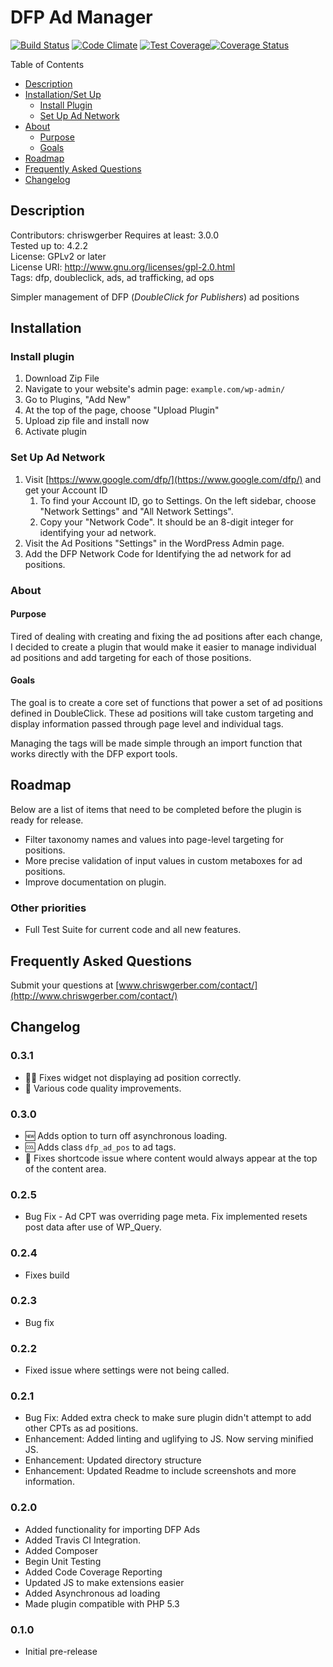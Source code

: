# DFP Ad Manager

[![Build Status](https://travis-ci.org/ThatGerber/dfp-ads.svg)](https://travis-ci.org/ThatGerber/dfp-ads) [![Code Climate](https://codeclimate.com/github/ThatGerber/dfp-ads/badges/gpa.svg)](https://codeclimate.com/github/ThatGerber/dfp-ads) [![Test Coverage](https://codeclimate.com/github/ThatGerber/dfp-ads/badges/coverage.svg)](https://codeclimate.com/github/ThatGerber/dfp-ads)[![Coverage Status](https://coveralls.io/repos/ThatGerber/dfp-ads/badge.svg?branch=master&service=github)](https://coveralls.io/github/ThatGerber/dfp-ads?branch=master)

Table of Contents

* [Description](#Description)
* [Installation/Set Up](#Installation)
   * [Install Plugin](#Install)
   * [Set Up Ad Network](#NetworkSetup)
* [About](#About)
   * [Purpose](#Purpose)
   * [Goals](#Goals)
* [Roadmap](#Roadmap)
* [Frequently Asked Questions](#FAQ)
* [Changelog](#Changelog)

<a name="Description"></a>  
## Description

Contributors: chriswgerber
Requires at least: 3.0.0  
Tested up to: 4.2.2  
License: GPLv2 or later  
License URI: http://www.gnu.org/licenses/gpl-2.0.html  
Tags: dfp, doubleclick, ads, ad trafficking, ad ops  

Simpler management of DFP (*DoubleClick for Publishers*) ad positions

<a name="Installation"></a>
## Installation

<a name="#Install"></a>
### Install plugin

1. Download Zip File
2. Navigate to your website's admin page: `example.com/wp-admin/`
3. Go to Plugins, "Add New"
4. At the top of the page, choose "Upload Plugin"
5. Upload zip file and install now
6. Activate plugin

<a name="NetworkSetup"></a>
### Set Up Ad Network

1. Visit [https://www.google.com/dfp/](https://www.google.com/dfp/) and get your Account ID
    1. To find your Account ID, go to Settings. On the left sidebar, choose "Network Settings" and "All Network Settings". 
    2. Copy your "Network Code". It should be an 8-digit integer for identifying your ad network.
2. Visit the Ad Positions "Settings" in the WordPress Admin page.
3. Add the DFP Network Code for Identifying the ad network for ad positions.

<a name="About"></a>
### About

<a name="Purpose"></a>
#### Purpose

Tired of dealing with creating and fixing the ad positions after each change, I decided to create a plugin that would make it easier to manage individual ad positions and add targeting for each of those positions.

<a name="Goals"></a>
#### Goals

The goal is to create a core set of functions that power a set of ad positions defined in DoubleClick. These ad positions will take custom targeting and display information passed through page level and individual tags.

Managing the tags will be made simple through an import function that works directly with the DFP export tools.

<a name="Roadmap"></a>
## Roadmap

Below are a list of items that need to be completed before the plugin is ready for release. 

* Filter taxonomy names and values into page-level targeting for positions.
* More precise validation of input values in custom metaboxes for ad positions.
* Improve documentation on plugin.

### Other priorities

* Full Test Suite for current code and all new features.

<a name="FAQ"></a>
## Frequently Asked Questions

Submit your questions at [www.chriswgerber.com/contact/](http://www.chriswgerber.com/contact/)

<a name="Changelog"></a>
## Changelog

### 0.3.1

* :bug::gun: Fixes widget not displaying ad position correctly.
* :100: Various code quality improvements.

### 0.3.0

* :new: Adds option to turn off asynchronous loading.
* :cool: Adds class `dfp_ad_pos` to ad tags.
* :bug: Fixes shortcode issue where content would always appear at the top of the content area.

### 0.2.5

* Bug Fix - Ad CPT was overriding page meta. Fix implemented resets post data after use of WP_Query.

### 0.2.4

* Fixes build

### 0.2.3

* Bug fix

### 0.2.2

* Fixed issue where settings were not being called.

### 0.2.1

* Bug Fix: Added extra check to make sure plugin didn't attempt to add other CPTs as ad positions.
* Enhancement: Added linting and uglifying to JS. Now serving minified JS.
* Enhancement: Updated directory structure
* Enhancement: Updated Readme to include screenshots and more information.

### 0.2.0

* Added functionality for importing DFP Ads
* Added Travis CI Integration.
* Added Composer
* Begin Unit Testing
* Added Code Coverage Reporting
* Updated JS to make extensions easier
* Added Asynchronous ad loading
* Made plugin compatible with PHP 5.3

### 0.1.0
* Initial pre-release

[cwg]: http://www.chriswgerber.com/
[dfp-ads]: http://www.chriswgerber.com/dfp-ads